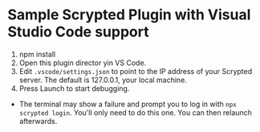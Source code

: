 # Sample Scrypted Plugin with Visual Studio Code support

1. npm install
2. Open this plugin director yin VS Code.
3. Edit `.vscode/settings.json` to point to the IP address of your Scrypted server. The default is 127.0.0.1, your local machine.
4. Press Launch to start debugging.
  * The terminal may show a failure and prompt you to log in with `npx scrypted login`. You'll only need to do this one. You can then relaunch afterwards.
 
